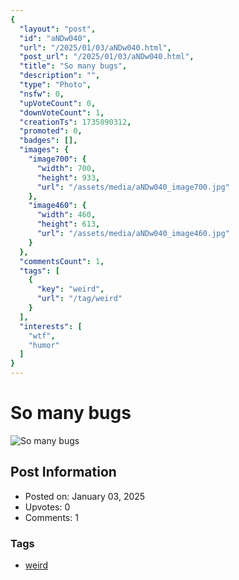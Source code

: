 ```yaml
---
{
  "layout": "post",
  "id": "aNDw040",
  "url": "/2025/01/03/aNDw040.html",
  "post_url": "/2025/01/03/aNDw040.html",
  "title": "So many bugs",
  "description": "",
  "type": "Photo",
  "nsfw": 0,
  "upVoteCount": 0,
  "downVoteCount": 1,
  "creationTs": 1735890312,
  "promoted": 0,
  "badges": [],
  "images": {
    "image700": {
      "width": 700,
      "height": 933,
      "url": "/assets/media/aNDw040_image700.jpg"
    },
    "image460": {
      "width": 460,
      "height": 613,
      "url": "/assets/media/aNDw040_image460.jpg"
    }
  },
  "commentsCount": 1,
  "tags": [
    {
      "key": "weird",
      "url": "/tag/weird"
    }
  ],
  "interests": [
    "wtf",
    "humor"
  ]
}
---
```


# So many bugs

![So many bugs](/assets/media/aNDw040_image700.jpg)

## Post Information

- Posted on: January 03, 2025
- Upvotes: 0
- Comments: 1

### Tags

- [weird](/tag/weird)
